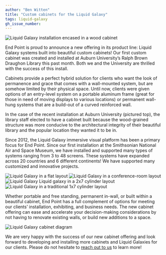 ```yaml
---
author: "Ben Witten"
title: "Custom cabinets for the Liquid Galaxy"
tags: liquid-galaxy
gh_issue_number: 
---
```


<img src="/blog/2019/10/01/liquid-galaxy-cabinets/image-0.jpg" alt="Liquid Galaxy installation encased in a wood cabinet" />

End Point is proud to announce a new offering in its product line: Liquid Galaxy systems built into beautiful custom cabinets! Our first custom cabinet was created and installed at Auburn University’s Ralph Brown Draughon Library this past month. Both we and the University are thrilled with the success of this install. 

Cabinets provide a perfect hybrid solution for clients who want the look of permanence and grace that comes with a wall-mounted system, but are somehow limited by their physical space. Until now, clients were given options of an entry-level system on a portable aluminum frame (great for those in need of moving displays to various locations) or permanent wall-hung systems that are a build-out of a curved reinforced wall.

In the case of the recent installation at Auburn University (pictured top), the library staff elected to have a cabinet built because the wood-grained structure was more conducive to the architectural integrity of their beautiful library and the popular location they wanted it to be in.

Since 2012, the Liquid Galaxy immersive visual platform has been a primary focus for End Point. Since our first installation at the Smithsonian National Air and Space Museum, we have installed and supported many types of systems ranging from 3 to 48 screens. These systems have expanded across 20 countries and 6 different continents! We have supported many customized and innovative projects. 

<img src="/blog/2019/10/01/liquid-galaxy-cabinets/image-1.jpg" alt="Liquid Galaxy in a flat layout" />

<img src="/blog/2019/10/01/liquid-galaxy-cabinets/image-2.jpg" alt="Liquid Galaxy in a conference-room layout" />

<img src="/blog/2019/10/01/liquid-galaxy-cabinets/image-3.jpg" alt="Liquid Galaxy Liquid galaxy in a 2x7 cylinder layout" />

<img src="/blog/2019/10/01/liquid-galaxy-cabinets/image-4.jpg" alt="Liquid Galaxy in a traditional 1x7 cylinder layout" />

Whether portable and free standing, permanent in-wall, or built within a beautiful cabinet, End Point has a full complement of options for meeting our clients’ installation, exhibiting, and business needs. The new cabinet offering can ease and accelerate your decision-making considerations by not having to renovate existing walls, or build new additions to a space.

<img src="/blog/2019/10/01/liquid-galaxy-cabinets/image-5.jpg" alt="Liquid Galaxy cabinet diagram" />

We are very happy with the success of our new cabinet offering and look forward to developing and installing more cabinets and Liquid Galaxies for our clients. Please do not hesitate to [reach out to us](/contact) to learn more!

